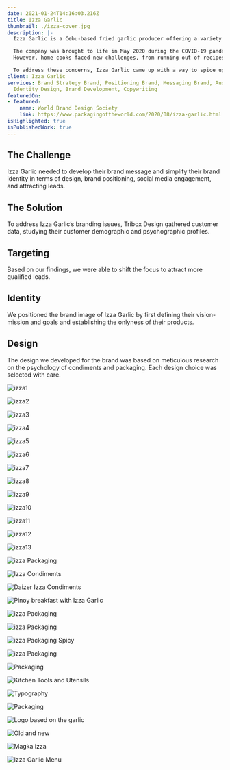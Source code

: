 ```yaml
---
date: 2021-01-24T14:16:03.216Z
title: Izza Garlic
thumbnail: ./izza-cover.jpg
description: |-
  Izza Garlic is a Cebu-based fried garlic producer offering a variety of garlic-based condiments from fried bits to sweet chilli oil.

  The company was brought to life in May 2020 during the COVID-19 pandemic when, in addition to the virus itself, food became a primary source of concern. With dining out no longer being a practical option, many came to rely on home-cooked meals.
  However, home cooks faced new challenges, from running out of recipes and ideas to finding the task tedious and becoming a chore.

  To address these concerns, Izza Garlic came up with a way to spice up homemade meals and simplify home cooking and meal prepping for everyone in the city.
client: Izza Garlic
services: Brand Strategy Brand, Positioning Brand, Messaging Brand, Audit Brand,
  Identity Design, Brand Development, Copywriting
featuredOn:
- featured:
    name: World Brand Design Society
    link: https://www.packagingoftheworld.com/2020/08/izza-garlic.html
isHighlighted: true
isPublishedWork: true
---
```

## The Challenge

Izza Garlic needed to develop their brand message and simplify their brand identity in terms of design, brand positioning, social media engagement, and attracting leads.

## The Solution

To address Izza Garlic’s branding issues, Tribox Design gathered customer data, studying their customer demographic and psychographic profiles.

## Targeting

Based on our findings, we were able to shift the focus to attract more qualified leads.

## Identity

We positioned the brand image of Izza Garlic by first defining their vision-mission and goals and establishing the onlyness of their products.

## Design

The design we developed for the brand was based on meticulous research on the psychology of condiments and packaging. Each design choice was selected with care.

![izza1](izza-1.jpg)

![izza2](izza-2.jpg)

![izza3](izza-3.jpg)

![izza4](izza-4.jpg)

![izza5](izza-5.jpg)

![izza6](izza-6.jpg)

![izza7](izza-7.jpg)

![izza8](izza-8.jpg)

![izza9](izza-9.jpg)

![izza10](izza-10.jpg)

![izza11](izza-11.jpg)

![izza12](izza-12.jpg)

![izza13](izza-13.jpg)

![izza Packaging](izza-15.jpg)

![Izza Condiments](izza-16.jpg)

![Daizer Izza Condiments](izza-17.jpg)

![Pinoy breakfast with Izza Garlic](izza-18.jpg)

![izza Packaging](izza-19.jpg)

![izza Packaging](izza-20.jpg)

![izza Packaging Spicy](izza-21.jpg)

![izza Packaging](izza-22.jpg)

![Packaging](izza-23.jpg)

![Kitchen Tools and Utensils](izza-24.jpg)

![Typography](izza-25.jpg)

![Packaging](izza-26.jpg)

![Logo based on the garlic](izza-27.jpg)

![Old and new](izza-28.jpg)

![Magka izza](izza-29.jpg)

![Izza Garlic Menu](izza-30.jpg)